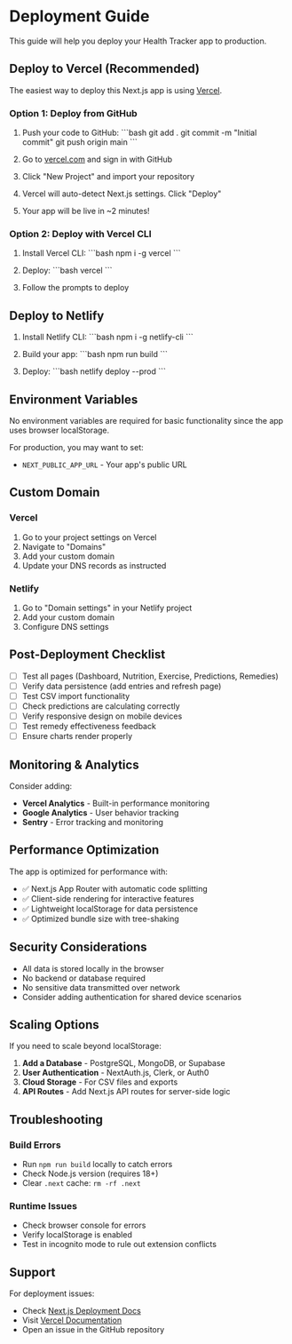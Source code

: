 # Deployment Guide

This guide will help you deploy your Health Tracker app to production.

## Deploy to Vercel (Recommended)

The easiest way to deploy this Next.js app is using [Vercel](https://vercel.com).

### Option 1: Deploy from GitHub

1. Push your code to GitHub:
\`\`\`bash
git add .
git commit -m "Initial commit"
git push origin main
\`\`\`

2. Go to [vercel.com](https://vercel.com) and sign in with GitHub

3. Click "New Project" and import your repository

4. Vercel will auto-detect Next.js settings. Click "Deploy"

5. Your app will be live in ~2 minutes!

### Option 2: Deploy with Vercel CLI

1. Install Vercel CLI:
\`\`\`bash
npm i -g vercel
\`\`\`

2. Deploy:
\`\`\`bash
vercel
\`\`\`

3. Follow the prompts to deploy

## Deploy to Netlify

1. Install Netlify CLI:
\`\`\`bash
npm i -g netlify-cli
\`\`\`

2. Build your app:
\`\`\`bash
npm run build
\`\`\`

3. Deploy:
\`\`\`bash
netlify deploy --prod
\`\`\`

## Environment Variables

No environment variables are required for basic functionality since the app uses browser localStorage.

For production, you may want to set:
- `NEXT_PUBLIC_APP_URL` - Your app's public URL

## Custom Domain

### Vercel
1. Go to your project settings on Vercel
2. Navigate to "Domains"
3. Add your custom domain
4. Update your DNS records as instructed

### Netlify
1. Go to "Domain settings" in your Netlify project
2. Add your custom domain
3. Configure DNS settings

## Post-Deployment Checklist

- [ ] Test all pages (Dashboard, Nutrition, Exercise, Predictions, Remedies)
- [ ] Verify data persistence (add entries and refresh page)
- [ ] Test CSV import functionality
- [ ] Check predictions are calculating correctly
- [ ] Verify responsive design on mobile devices
- [ ] Test remedy effectiveness feedback
- [ ] Ensure charts render properly

## Monitoring & Analytics

Consider adding:
- **Vercel Analytics** - Built-in performance monitoring
- **Google Analytics** - User behavior tracking
- **Sentry** - Error tracking and monitoring

## Performance Optimization

The app is optimized for performance with:
- ✅ Next.js App Router with automatic code splitting
- ✅ Client-side rendering for interactive features
- ✅ Lightweight localStorage for data persistence
- ✅ Optimized bundle size with tree-shaking

## Security Considerations

- All data is stored locally in the browser
- No backend or database required
- No sensitive data transmitted over network
- Consider adding authentication for shared device scenarios

## Scaling Options

If you need to scale beyond localStorage:

1. **Add a Database** - PostgreSQL, MongoDB, or Supabase
2. **User Authentication** - NextAuth.js, Clerk, or Auth0
3. **Cloud Storage** - For CSV files and exports
4. **API Routes** - Add Next.js API routes for server-side logic

## Troubleshooting

### Build Errors
- Run `npm run build` locally to catch errors
- Check Node.js version (requires 18+)
- Clear `.next` cache: `rm -rf .next`

### Runtime Issues
- Check browser console for errors
- Verify localStorage is enabled
- Test in incognito mode to rule out extension conflicts

## Support

For deployment issues:
- Check [Next.js Deployment Docs](https://nextjs.org/docs/deployment)
- Visit [Vercel Documentation](https://vercel.com/docs)
- Open an issue in the GitHub repository
